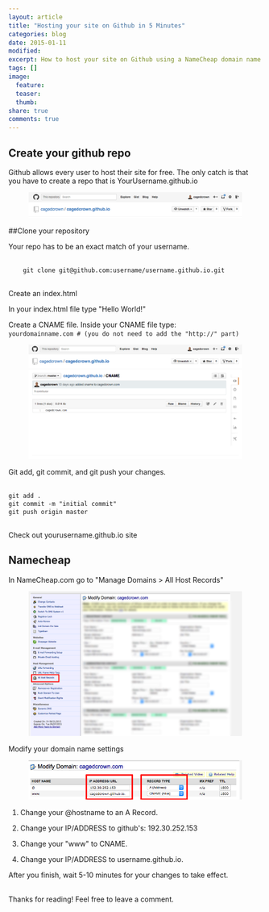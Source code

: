 ```yaml
---
layout: article
title: "Hosting your site on Github in 5 Minutes"
categories: blog
date: 2015-01-11
modified:
excerpt: How to host your site on Github using a NameCheap domain name in 10 Minutes or less.
tags: []
image:
  feature: 
  teaser: 
  thumb:
share: true
comments: true
---
```




## Create your github repo

Github allows every user to host their site for free. The only catch is that you have to create a repo that is YourUsername.github.io

<figure>
    <img src="../../images/github_io.png"></a>
</figure>

##Clone your repository

Your repo has to be an exact match of your username.
<pre>
    <code>
    git clone git@github.com:username/username.github.io.git
    </code>
</pre>

Create an index.html

In your index.html file type "Hello World!"

Create a CNAME file. Inside your CNAME file type:
<code>
    yourdomainname.com # (you do not need to add the "http://" part)
</code>

<figure>
    <img src="../../images/cname.png"></a>
</figure>

Git add, git commit, and git push your changes.

<pre>
    <code>
git add .
git commit -m "initial commit"
git push origin master
    </code>
</pre>
Check out yourusername.github.io site

## Namecheap
In NameCheap.com go to "Manage Domains > All Host Records"

<figure>
    <img src="../../images/all_host_records.png"></a>
</figure>

Modify your domain name settings

<figure>
    <img src="../../images/manage_domain.png"></a>
</figure>

1) Change your @hostname to an A Record. 

2) Change your IP/ADDRESS to github's: 192.30.252.153

3) Change your "www" to CNAME. 

4) Change your IP/ADDRESS to username.github.io.

After you finish, wait 5-10 minutes for your changes to take effect.

<br>
Thanks for reading! 
Feel free to leave a comment.
